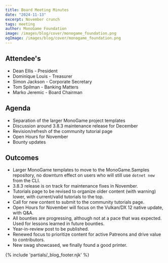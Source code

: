 ```yaml
---
title: Board Meeting Minutes
date: "2024-11-13"
excerpt: November crunch
tags: meeting
author: MonoGame Foundation
image: /images/blog/cover/monogame_foundation.png
ogImage: /images/blog/cover/monogame_foundation.png
---
```


## Attendee's

- Dean Ellis - President
- Dominique Louis - Treasurer
- Simon Jackson - Corporate Secretary
- Tom Spilman - Banking Matters
- Marko Jeremic - Board Chairman

## Agenda

- Separation of the larger MonoGame project templates
- Discussion around 3.8.3 maintenance release for December
- Revision/refresh of the community tutorial page
- Open Hours for November
- Bounty updates

## Outcomes

- Larger MonoGame templates to move to the MonoGame.Samples repository, no downturn effect on users who will still use `dotnet new` from the CLI.
- 3.8.3 release is on track for maintenance fixes in November.
- Tutorials page to be revised to organize older content (with warning) lower, with current/valid tutorials to the top.
- Call for new content to submit to the community tutorials page.
- Open Hours for November will focus on the Vulkan/DX 12 native update, with Q&A.
- All bounties are progressing, although not at a pace that was expected.  Used for lessons learned in future bounties.
- Year-in-review post to be published.
- Renewed focus to prioritize content for active Patreons and drive value to contributors.
- New swag showcased, we finally found a good printer.


{% include 'partials/_blog_footer.njk' %}
